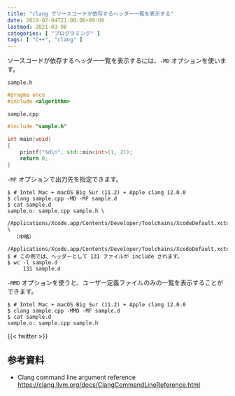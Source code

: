 ```yaml
---
title: "clang でソースコードが依存するヘッダー一覧を表示する"
date: 2019-07-04T21:00:00+09:00
lastmod: 2021-03-06
categories: [ "プログラミング" ]
tags: [ "C++", "clang" ]
---
```


ソースコードが依存するヘッダー一覧を表示するには、`-MD` オプションを使います。

`sample.h`
```cpp
#pragma once
#include <algorithm>
```

`sample.cpp`
```cpp
#include "sample.h"

int main(void)
{
    printf("%d\n", std::min<int>(1, 2));
    return 0;
}
```

`-MF` オプションで出力先を指定できます。

```console
$ # Intel Mac + macOS Big Sur (11.2) + Apple clang 12.0.0
$ clang sample.cpp -MD -MF sample.d
$ cat sample.d
sample.o: sample.cpp sample.h \
  /Applications/Xcode.app/Contents/Developer/Toolchains/XcodeDefault.xctoolchain/usr/bin/../include/c++/v1/algorithm \
  （中略）
  /Applications/Xcode.app/Contents/Developer/Toolchains/XcodeDefault.xctoolchain/usr/bin/../include/c++/v1/bit
$ # この例では、ヘッダーとして 131 ファイルが include されます。
$ wc -l sample.d
     131 sample.d
```

`-MMD` オプションを使うと、ユーザー定義ファイルのみの一覧を表示することができます。

```console
$ # Intel Mac + macOS Big Sur (11.2) + Apple clang 12.0.0
$ clang sample.cpp -MMD -MF sample.d
$ cat sample.d
sample.o: sample.cpp sample.h
```

{{< twitter >}}

## 参考資料

- Clang command line argument reference<br />
  <span style="word-break: break-all;">
  https://clang.llvm.org/docs/ClangCommandLineReference.html
  </span>

